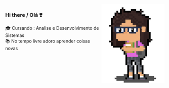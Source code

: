 <img align="right" src="https://github.com/JEZIGA01/JEZIGA01/blob/master/1414.png" alt="Illustration" width=200px height=250px/>

### Hi there / Olá ❣️

🎓 Cursando : Analise e Desenvolvimento de Sistemas<br>
📚 No tempo livre adoro aprender coisas novas 

